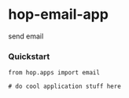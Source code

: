 # hop-email-app

send email

### Quickstart

```
from hop.apps import email

# do cool application stuff here
```
